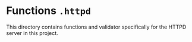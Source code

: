 # Functions `.httpd`

This directory contains functions and validator specifically for the HTTPD server in this project.
